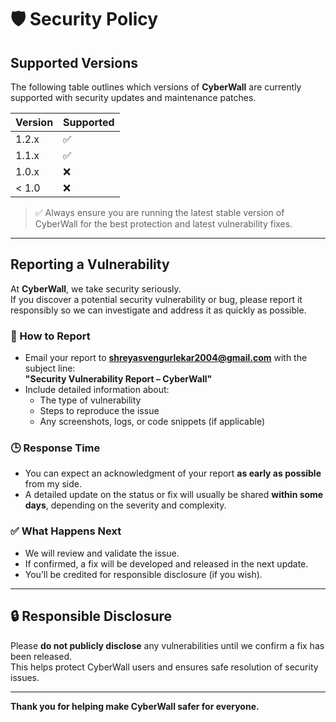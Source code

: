 # 🛡️ Security Policy

## Supported Versions

The following table outlines which versions of **CyberWall** are currently supported with security updates and maintenance patches.

| Version | Supported          |
| -------- | ------------------ |
| 1.2.x    | :white_check_mark: |
| 1.1.x    | :white_check_mark: |
| 1.0.x    | :x:                |
| < 1.0    | :x:                |

> ✅ Always ensure you are running the latest stable version of CyberWall for the best protection and latest vulnerability fixes.

---

## Reporting a Vulnerability

At **CyberWall**, we take security seriously.  
If you discover a potential security vulnerability or bug, please report it responsibly so we can investigate and address it as quickly as possible.

### 🔐 How to Report
- Email your report to **shreyasvengurlekar2004@gmail.com** with the subject line:  
  **"Security Vulnerability Report – CyberWall"**
- Include detailed information about:
  - The type of vulnerability  
  - Steps to reproduce the issue  
  - Any screenshots, logs, or code snippets (if applicable)

### 🕒 Response Time
- You can expect an acknowledgment of your report **as early as possible** from my side.
- A detailed update on the status or fix will usually be shared **within some days**, depending on the severity and complexity.

### ✅ What Happens Next
- We will review and validate the issue.
- If confirmed, a fix will be developed and released in the next update.
- You’ll be credited for responsible disclosure (if you wish).

---

## 🔒 Responsible Disclosure

Please **do not publicly disclose** any vulnerabilities until we confirm a fix has been released.  
This helps protect CyberWall users and ensures safe resolution of security issues.

---

**Thank you for helping make CyberWall safer for everyone.**
